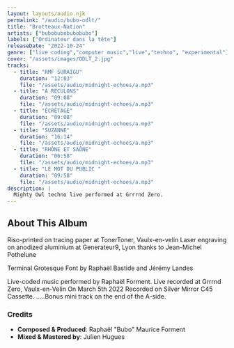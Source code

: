 ```yaml
---
layout: layouts/audio.njk
permalink: "/audio/bubo-odlt/"
title: "Brotteaux-Nation"
artists: ["bubobubobubobubo"]
labels: ["Ordinateur dans la tête"]
releaseDate: "2022-10-24"
genre: ["live coding","computer music","live","techno", "experimental"]
cover: "/assets/images/ODLT_2.jpg"
tracks:
  - title: "RMF SURAIGU"
    duration: "12:03"
    file: "/assets/audio/midnight-echoes/a.mp3"
  - title: "À RECULONS"
    duration: "09:08"
    file: "/assets/audio/midnight-echoes/a.mp3"
  - title: "ÉCRÊTAGE"
    duration: "09:08"
    file: "/assets/audio/midnight-echoes/a.mp3"
  - title: "SUZANNE"
    duration: "16:14"
    file: "/assets/audio/midnight-echoes/a.mp3"
  - title: "RHÔNE ET SAÔNE"
    duration: "06:58"
    file: "/assets/audio/midnight-echoes/a.mp3"
  - title: "LE MOT DU PUBLIC "
    duration: "09:58"
    file: "/assets/audio/midnight-echoes/a.mp3"
description: |
  Mighty Owl techno live performed at Grrrnd Zero.
---
```


## About This Album

Riso-printed on tracing paper at TonerToner, Vaulx-en-velin Laser engraving on anodized aluminium at Generateur9, Lyon thanks to Jean-Michel Pothelune

Terminal Grotesque Font by Raphaël Bastide and Jérémy Landes

Live-coded music performed by Raphaël Forment.
Live recorded at Grrrnd Zero, Vaulx-en-Velin On March 5th 2022
Recorded on Silver Mirror C45 Cassette.
.....Bonus mini track on the end of the A-side.

### Credits

- **Composed & Produced**: Raphaël "Bubo" Maurice Forment
- **Mixed & Mastered by**: Julien Hugues
